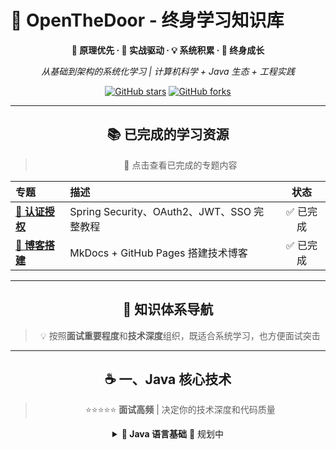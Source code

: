 # 🚀 OpenTheDoor - 终身学习知识库

<div align="center">

**📖 原理优先 · 📝 实战驱动 · 💡 系统积累 · 🎯 终身成长**

*从基础到架构的系统化学习 | 计算机科学 + Java 生态 + 工程实践*

[![GitHub stars](https://img.shields.io/github/stars/zhangzimingmmz/OpenTheDoor?style=flat-square)](https://github.com/zhangzimingmmz/OpenTheDoor)
[![GitHub forks](https://img.shields.io/github/forks/zhangzimingmmz/OpenTheDoor?style=flat-square)](https://github.com/zhangzimingmmz/OpenTheDoor/fork)



---

## 📚 已完成的学习资源

> 🎉 点击查看已完成的专题内容

| 专题 | 描述 | 状态 |
|:---|:---|:---:|
| **[🔐 认证授权](auth/01-认证授权基础.md)** | Spring Security、OAuth2、JWT、SSO 完整教程 | ✅ 已完成 |
| **[📝 博客搭建](devops/01-博客搭建指南.md)** | MkDocs + GitHub Pages 搭建技术博客 | ✅ 已完成 |

---

## 📖 知识体系导航

> 💡 按照**面试重要程度**和**技术深度**组织，既适合系统学习，也方便面试突击

---

## ☕ 一、Java 核心技术

> ⭐⭐⭐⭐⭐ **面试高频** | 决定你的技术深度和代码质量

<details>
<summary><strong>📘 Java 语言基础</strong> 🔵 规划中</summary>

**📚 学习内容**

- **语法基础** - 数据类型、运算符、控制流、异常处理
- **面向对象** - 类与对象、继承、多态、封装、接口与抽象类
- **高级特性** - 泛型、注解、反射、动态代理
- **函数式编程** - Lambda、Stream API、Optional
- **新版本特性** - Java 8~21（Record、Sealed Class、Virtual Thread）



<details>
<summary><strong>🗂️ Java 集合框架</strong> 🔵 规划中</summary>

**📚 学习内容**

- **List 系列** - ArrayList、LinkedList、CopyOnWriteArrayList 源码
- **Set 系列** - HashSet、TreeSet、LinkedHashSet
- **Map 系列** - HashMap、TreeMap、ConcurrentHashMap、WeakHashMap
- **Queue 系列** - PriorityQueue、BlockingQueue、Deque
- **集合工具** - Collections、Arrays、Iterator、Comparator

**🎯 学习目标**
- 理解底层实现（数组、链表、红黑树、跳表）
- 掌握性能特点和使用场景
- 面试高频考点全覆盖



<details>
<summary><strong>🧵 Java 并发编程</strong> 🔵 规划中</summary>

**📚 学习内容**

- **线程基础** - Thread、Runnable、Callable、FutureTask
- **线程安全** - synchronized、volatile、final、ThreadLocal
- **显式锁** - Lock、ReentrantLock、ReadWriteLock、StampedLock
- **AQS 框架** - AbstractQueuedSynchronizer 源码分析
- **并发工具** - CountDownLatch、CyclicBarrier、Semaphore
- **线程池** - ThreadPoolExecutor、ScheduledThreadPoolExecutor
- **并发容器** - ConcurrentHashMap、BlockingQueue
- **虚拟线程** - Java 21 Virtual Threads

**🎯 学习目标**
- 深入理解 Java 内存模型（JMM）
- 掌握并发编程最佳实践
- 能排查和解决并发问题



<details>
<summary><strong>🔧 JVM 虚拟机</strong> 🔵 规划中</summary>

**📚 学习内容**

- **JVM 体系结构** - 类加载、运行时数据区、执行引擎
- **类加载机制** - 加载、链接、初始化、双亲委派模型
- **内存结构** - 堆、栈、方法区、程序计数器
- **垃圾回收** - GC 算法、垃圾回收器（Serial、CMS、G1、ZGC）
- **JVM 调优** - 参数配置、内存调优、GC 调优
- **字节码** - 字节码指令、ASM 操作
- **性能监控** - JConsole、VisualVM、Arthas

**🎯 学习目标**
- 深入理解 JVM 运行机制
- 掌握 JVM 调优技能
- 排查内存泄漏、CPU 飙高问题



<details>
<summary><strong>🌐 Java 网络编程</strong> 🔵 规划中</summary>

**📚 学习内容**

- **BIO 编程** - Socket、ServerSocket、TCP/UDP
- **NIO 编程** - Buffer、Channel、Selector、非阻塞 I/O
- **AIO 编程** - AsynchronousChannel、CompletionHandler
- **Netty 框架** - Reactor 模型、EventLoop、Pipeline
- **序列化** - Protobuf、JSON、Kryo、Hessian
- **HTTP 客户端** - HttpClient、OkHttp、Retrofit



<details open>
<summary><strong>🌱 Spring 全家桶</strong> 🟡 进行中 | <a href="auth/01-认证授权基础.md">📖 已完成：认证授权</a></summary>

**📚 学习内容**

**Spring Core**
- IoC & DI、Bean 生命周期、AOP、事件机制

**Spring MVC**
- DispatcherServlet、HandlerMapping、视图解析

**Spring Boot**
- 自动配置、Starter 机制、Actuator、外部化配置

**Spring Cloud**
- 微服务架构、Eureka、Ribbon、Feign、Gateway、Config

**Spring Security** ✅
- 认证授权、过滤器链、OAuth2、JWT、SSO
- 📖 [完整教程](auth/01-认证授权基础.md)

**Spring Data**
- JPA、JDBC、Redis、MongoDB

**ORM 框架**
- MyBatis、MyBatis-Plus、Hibernate/JPA

**其他框架**
- Lombok、MapStruct、Quartz、Netty



---

## 📊 二、数据结构与算法

> ⭐⭐⭐⭐⭐ **面试必考** | 算法是程序的灵魂

<details>
<summary><strong>📐 数据结构</strong> 🔵 规划中</summary>

**📚 学习内容**

- **线性结构** - 数组、链表、栈、队列、双端队列
- **树结构** - 二叉树、BST、AVL、红黑树、B/B+树、Trie
- **堆结构** - 二叉堆、斐波那契堆、优先队列
- **图结构** - 图的表示、遍历、最短路径、最小生成树
- **哈希表** - 哈希函数、冲突解决、一致性哈希
- **高级结构** - 并查集、跳表、布隆过滤器、LRU/LFU



<details>
<summary><strong>🧮 算法</strong> 🔵 规划中</summary>

**📚 学习内容**

- **排序** - 快排、归并、堆排、桶排、计数排序
- **查找** - 二分查找、哈希查找、树查找
- **贪心** - 活动选择、背包问题
- **分治** - 快排、归并、二分
- **动态规划** - 背包、最长子序列、编辑距离
- **回溯** - N 皇后、数独、全排列
- **图算法** - DFS、BFS、Dijkstra、Floyd



<details>
<summary><strong>💻 LeetCode 刷题</strong> 🔵 规划中</summary>

**📚 刷题计划**

- 基础 100 题、进阶 200 题、高级 100 题
- 剑指 Offer、Hot 100、周赛/双周赛



---

## 🗄️ 三、数据库

> ⭐⭐⭐⭐⭐ **性能关键** | 80% 的性能问题出在数据库

<details>
<summary><strong>🐬 MySQL</strong> 🔵 规划中</summary>

**📚 学习内容**

- **SQL 基础** - DDL、DML、DCL、查询语法
- **索引优化** - B+树、聚簇索引、覆盖索引、最左前缀
- **执行计划** - EXPLAIN 详解、优化器、查询优化
- **事务机制** - ACID、隔离级别、MVCC、undo/redo log
- **锁机制** - 表锁、行锁、间隙锁、死锁处理
- **存储引擎** - InnoDB vs MyISAM
- **高可用** - 主从复制、读写分离、MGR、MHA
- **分库分表** - ShardingSphere
- **性能调优** - 慢查询分析、参数调优



<details>
<summary><strong>📝 Redis</strong> 🔵 规划中</summary>

**📚 学习内容**

- **数据类型** - String、Hash、List、Set、ZSet、Stream
- **底层实现** - SDS、跳表、压缩列表、字典
- **持久化** - RDB、AOF、混合持久化
- **高可用** - 主从复制、哨兵模式、集群模式
- **缓存设计** - 缓存穿透、击穿、雪崩、双写一致性
- **分布式锁** - SETNX、Redisson、RedLock
- **性能优化** - Pipeline、Lua 脚本



<details>
<summary><strong>🐘 PostgreSQL</strong> 🔵 规划中</summary>

**📚 学习内容**

- 基础使用、高级特性（JSON、全文检索、GIS）
- 性能优化、高可用



<details>
<summary><strong>🍃 MongoDB</strong> 🔵 规划中</summary>

**📚 学习内容**

- 文档模型、索引、复制集、分片、性能优化



<details>
<summary><strong>🔍 Elasticsearch</strong> 🔵 规划中</summary>

**📚 学习内容**

- 基础概念、全文检索、聚合分析、集群管理



---

## 🎓 四、计算机基础

> ⭐⭐⭐⭐ **基础核心** | 打好基础才能走得更远

<details>
<summary><strong>💻 计算机组成原理</strong> 🔵 规划中</summary>

**📚 学习内容**

- 数字逻辑、冯·诺依曼结构、数据运算
- 存储系统、指令系统、CPU 原理、总线与 I/O



<details>
<summary><strong>🖥️ 操作系统</strong> 🔵 规划中</summary>

**📚 学习内容**

- 进程与线程、处理器调度、同步与互斥
- 内存管理、文件系统、I/O 管理、Linux 编程



<details>
<summary><strong>🌐 计算机网络</strong> 🔵 规划中</summary>

**📚 学习内容**

- OSI 七层模型、TCP/IP 协议栈
- TCP（三次握手、四次挥手、拥塞控制）
- HTTP/HTTPS、DNS、网络安全、Socket 编程



---

## 🔄 五、中间件

> ⭐⭐⭐⭐ **分布式基础** | 分布式系统的基础设施

<details>
<summary><strong>📬 消息队列</strong> 🔵 规划中</summary>

**📚 学习内容**

- **Kafka** - 消息模型、高可用、性能优化
- **RabbitMQ** - AMQP 协议、Exchange、Queue
- **RocketMQ** - 事务消息、延时消息



<details>
<summary><strong>🔧 服务治理</strong> 🔵 规划中</summary>

**📚 学习内容**

- Dubbo、Zookeeper、Nacos、Consul



<details>
<summary><strong>🌊 API 网关</strong> 🔵 规划中</summary>

**📚 学习内容**

- Spring Cloud Gateway、Kong、Nginx



<details>
<summary><strong>📊 监控与日志</strong> 🔵 规划中</summary>

**📚 学习内容**

- Prometheus + Grafana、ELK Stack、SkyWalking



---

## 🏗️ 六、系统架构设计

> ⭐⭐⭐⭐⭐ **架构能力** | 从工程师到架构师的分水岭

<details>
<summary><strong>🎨 设计模式</strong> 🔵 规划中</summary>

**📚 学习内容**

- 创建型、结构型、行为型模式
- Spring 中的设计模式源码分析



<details>
<summary><strong>🏛️ 架构模式</strong> 🔵 规划中</summary>

**📚 学习内容**

- 分层架构、微服务架构、SOA、事件驱动、Serverless



<details>
<summary><strong>🌐 分布式系统</strong> 🔵 规划中</summary>

**📚 学习内容**

- CAP/BASE 理论、Paxos/Raft
- 分布式事务、分布式锁、分布式 ID
- 分布式缓存、分布式存储



<details>
<summary><strong>📈 性能优化</strong> 🔵 规划中</summary>

**📚 学习内容**

- JVM 调优、数据库调优、应用调优
- 高并发方案（限流、降级、熔断）



<details>
<summary><strong>💡 系统设计案例</strong> 🔵 规划中</summary>

**📚 经典案例**

- 秒杀系统、短链系统、订单系统
- 支付系统、IM 系统



---

## 🔐 七、安全

> ⭐⭐⭐ **企业必备** | 企业级应用的必备技能

<details open>
<summary><strong>🔒 安全基础</strong> 🟡 进行中 | <a href="auth/01-认证授权基础.md">📖 完整教程</a></summary>

**📚 学习内容**

- **认证与授权** ✅ - Session、Cookie、Token、OAuth2、SAML
- **Spring Security** ✅ - 过滤器链、认证流程、授权机制
- **JWT** ✅ - 结构、使用场景、安全性
- **RBAC/ABAC** ✅ - 权限模型设计
- **SSO 单点登录** ✅ - CAS、OAuth2 实现
- **Web 安全** - XSS、CSRF、SQL 注入、HTTPS



<details>
<summary><strong>🛡️ 安全加固</strong> 🔵 规划中</summary>

**📚 学习内容**

- 渗透测试、安全审计、防护措施



---

## ☁️ 八、云原生技术

> ⭐⭐⭐ **云时代** | 云原生技术栈

<details>
<summary><strong>🐳 容器技术</strong> 🟡 进行中</summary>

**📚 学习内容**

- Docker 镜像、容器、Dockerfile、网络、存储
- 镜像优化、Docker Compose、容器原理



<details>
<summary><strong>⎈ Kubernetes</strong> 🟡 进行中</summary>

**📚 学习内容**

- Pod、Service、Deployment、ConfigMap
- 网络、存储、调度、高可用



<details>
<summary><strong>🚀 云原生工具</strong> 🟡 进行中</summary>

**📚 学习内容**

- **Nomad** ⚡ - 轻量级调度（当前项目）
- **Tailscale** ⚡ - 零配置 VPN（当前项目）
- Istio、Prometheus



---

## 🛠️ 九、DevOps 工具链

> ⭐⭐⭐ **效率提升** | 现代化开发必备

<details>
<summary><strong>🔧 版本控制</strong> 🟡 进行中</summary>

**📚 学习内容**

- Git、GitFlow、GitHub/GitLab



<details>
<summary><strong>🚀 CI/CD</strong> 🟡 进行中</summary>

**📚 学习内容**

- GitHub Actions、Jenkins、GitLab CI



<details>
<summary><strong>📦 构建工具</strong> 🟡 进行中</summary>

**📚 学习内容**

- Maven、Gradle、打包部署



<details open>
<summary><strong>📝 文档与博客</strong> 🟢 已完成 | <a href="devops/01-博客搭建指南.md">📖 搭建指南</a></summary>

**📚 学习内容**

- **MkDocs** ✅ - 技术文档、GitHub Pages
- Obsidian、Markdown、技术博客写作



---

## 🎨 十、软件工程

> ⭐⭐ **工程质量** | 代码质量和工程化

<details>
<summary><strong>📐 代码质量</strong> 🔵 规划中</summary>

**📚 学习内容**

- 代码规范、Clean Code、重构、Code Review



<details>
<summary><strong>🧪 测试</strong> 🔵 规划中</summary>

**📚 学习内容**

- 单元测试、集成测试、性能测试、TDD/BDD



---

## 🤖 十一、人工智能

> ⭐⭐ **AI 时代** | 新技术机遇

<details>
<summary><strong>🧠 机器学习</strong> 🔵 规划中</summary>

**📚 学习内容**

- 监督学习、非监督学习、深度学习
- NumPy、Pandas、PyTorch



<details>
<summary><strong>💬 大语言模型</strong> 🔵 规划中</summary>

**📚 学习内容**

- Prompt Engineering、LangChain、RAG



---

## 🐍 十二、其他编程语言

> ⭐ **拓展视野** | 多语言思维

<details>
<summary><strong>🦀 Rust / 🐹 Go / 🐍 Python</strong> 🔵 规划中</summary>

**📚 学习内容**

- Rust：所有权、并发、Web开发
- Go：Goroutine、标准库、微服务
- Python：基础语法、数据分析、Web开发



---

## 📝 十三、日常记录

<details>
<summary><strong>📔 技术博客 / 💭 思考总结 / 🐛 问题记录</strong> 🟡 进行中</summary>

**📚 内容分类**

- 技术深度文章、实战总结、学习笔记
- 周/月/年度总结、技术反思
- Bug 排查、性能问题、踩坑记录



---

## 💼 十四、职业发展

> ⭐⭐⭐ **职业规划** | 技术+软技能

<details>
<summary><strong>🎯 职业规划 / 📚 面试准备 / 💪 软技能</strong> 🟡 进行中</summary>

**📚 学习内容**

- 技术路线、能力模型、短期/长期目标
- 技术面试、项目经验、简历优化
- 沟通能力、项目管理、团队协作



---

## 📊 学习统计

<div align="center">

| 📈 维度 | 📊 数据 |
|:---:|:---|
| **知识模块** | 14 大类 70+ 小类 |
| **已完成** | 认证授权专题、博客搭建 |
| **进行中** | Spring、容器技术、云原生工具 |
| **总文档** | 10+ 篇，持续增加中 |



---

## 📞 关于作者

<table>
<tr>
<td width="50%">

### 👨‍💻 基本信息

- 💼 7年 Java 开发工程师
- 🎯 云原生 · 微服务 · 系统架构
- 📈 从外包到技术专家的成长之路
- 💪 相信系统化积累的力量

### 🔗 联系方式

- 📧 GitHub: [@zhangzimingmmz](https://github.com/zhangzimingmmz)
- 🌐 博客: [OpenTheDoor](https://zhangzimingmmz.github.io/OpenTheDoor/)

</td>
<td width="50%">

### 🎯 当前状态

**擅长领域**
- ☕ Java 生态系统
- 🐳 Docker & Kubernetes
- 🚀 微服务架构

**进行中的项目**
- 🖥️ AI 算力共享平台
- 📦 Nomad + Tailscale 实践

**学习重点**
- 📚 补齐编程基础
- 🏗️ 建立架构思维
- 💡 提升系统设计能力

</td>
</tr>
</table>

---

<div align="center">

## 💪 一起成长

**"学习不是为了应付面试，而是为了成为更好的工程师"**

⭐ 如果这个知识库对你有帮助，欢迎 Star 支持  

🔄 持续更新中... | 最后更新：2025年10月

---

**[📖 开始学习](auth/01-认证授权基础.md) · [🌐 在线阅读](https://zhangzimingmmz.github.io/OpenTheDoor/) · [💬 交流反馈](https://github.com/zhangzimingmmz/OpenTheDoor/issues)**


